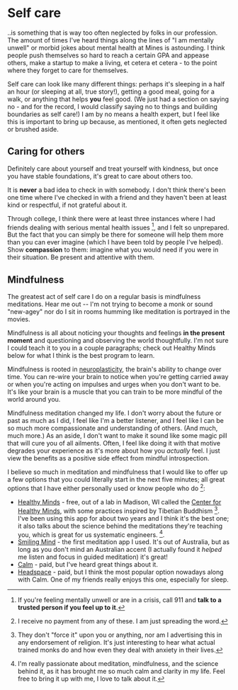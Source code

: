 # Self care

..is something that is way too often neglected by folks in our profession.
The amount of times I've heard things along the lines of "I am mentally unwell"
or morbid jokes about mental health at Mines is astounding. I think people push 
themselves so hard to reach a certain GPA and appease others, make a startup to
make a living, et cetera et cetera - to the point where they forget to care
for themselves.

Self care can look like many different things: perhaps it's sleeping in a half
an hour (or sleeping at all, true story!), getting a good meal, going for a walk,
or anything that helps **you** feel good. (We just had a section on saying no - and for the record, I would classify saying no to things and building boundaries as self care!)
I am by no means a health expert, but I feel like this is important to bring up because, as mentioned, it often gets neglected or brushed aside.

## Caring for others

Definitely care about yourself and treat yourself with kindness, but once you
have stable foundations, it's great to care about others too.

It is **never** a bad idea to check in with somebody. I don't think there's been
one time where I've checked in with a friend and they haven't been at least kind or
respectful, if not grateful about it.

Through college, I think there were at least three instances where I had friends 
dealing with serious mental health issues [^ref1], and I felt so unprepared. But
the fact that you can simply be there for someone will help them more than you
can ever imagine (which I have been told by people I've helped). Show **compassion**
to them: imagine what you would need if you were in their situation. Be present
and attentive with them.

## Mindfulness

The greatest act of self care I do on a regular basis is mindfulness meditations.
Hear me out -- I'm not trying to become a monk or sound "new-agey" nor do I sit in rooms humming
like meditation is portrayed in the movies.

Mindfulness is all about noticing your thoughts and feelings **in the present moment**
and questioning and observing the world thoughtfully. I'm not sure I could teach it to
you in a couple paragraphs; check out Healthy Minds below for what I think is the best
program to learn.

Mindfulness is rooted in [neuroplasticity](https://mcpress.mayoclinic.org/healthy-aging/the-power-of-neuroplasticity-how-your-brain-adapts-and-grows-as-you-age/), the brain's ability to 
change over time. You can re-wire your brain to notice when you're getting carried away or
when you're acting on impulses and urges when you don't want to be. It's like your brain
is a muscle that you can train to be more mindful of the world around you.

Mindfulness meditation changed my life. I don't worry about the future or past as much as
I did, I feel like I'm a better listener, and I feel like I can be so much more compassionate
and understanding of others. (And much, much more.) As an aside, I don't want to make it sound
like some magic pill that will cure you of all ailments. Often, I feel like doing it with that
motive degrades your experience as it's more about how you *actually* feel. I just view the
benefits as a positive side effect from mindful introspection.

I believe so much in meditation and mindfulness that I would like to offer up a few
options that you could literally start in the next five minutes; all great options that I have either personally used or know people who do [^ref4]:
- [Healthy Minds](https://www.portal.hminnovations.org/launch) - free, out of a lab
in Madison, WI called the [Center for Healthy Minds](https://centerhealthyminds.org), with
some practices inspired by Tibetian Buddhism [^ref2]. I've been using this app for about
two years and I think it's the best one; it also talks about the science behind the meditations
they're teaching you, which is great for us systematic engineers. [^ref3].
- [Smiling Mind](https://www.smilingmind.com.au/smiling-mind-app) - the first meditation app I used. It's out of Australia, but as long as you don't mind an Australian accent (I actually found it *helped* me listen and focus in guided meditation) it's great!
- [Calm](https://www.calm.com/ua-homepage-v2?pid=googleadwords_int&af_channel=googlesem&af_c_id=14668023573&af_adset_id=170649968373&af_ad_id=722102865780&af_siteid=g&af_sub_siteid=&af_keyword=kwd-316578326783&af_sub3=c&af_sub4=CjwKCAiApY-7BhBjEiwAQMrrEcGRuemNJ28f5vczrcs2GlbwG3K5QbFtMWoFD3yycZonA-NV206SvhoCi4IQAvD_BwE&utm_medium=paid&utm_source=googlesem&utm_campaign=14668023573&utm_content=ua-homepage-v2&utm_term=kwd-316578326783&gad_source=1&gbraid=0AAAAAC6g0qel-tdYLcxY6_Kw4py3P6WU1&gclid=CjwKCAiApY-7BhBjEiwAQMrrEcGRuemNJ28f5vczrcs2GlbwG3K5QbFtMWoFD3yycZonA-NV206SvhoCi4IQAvD_BwE) - paid, but I've heard great things about it.
- [Headspace](https://www.headspace.com/?gad_source=1&gbraid=0AAAAADLlnJ2GwRdgwFeJ_qsKgrlOENd8L&gclid=CjwKCAiApY-7BhBjEiwAQMrrEZBOVDLg7CbwMPeqHh2nzkYgNU8jh0TcmEMumlATH46iZBe93Pz1wxoC99QQAvD_BwE) - paid, but I think the most popular option nowadays along with Calm. One of my friends really enjoys this one, especially for sleep.


[^ref1]: If you're feeling mentally unwell or are in a crisis, call 911 and **talk
to a trusted person if you feel up to it**.

[^ref2]: They don't "force it" upon you or anything, nor am I advertising this in
any endorsement of religion. It's just interesting to hear what actual trained monks
do and how even they deal with anxiety in their lives.

[^ref3]: I'm really passionate about meditation, mindfulness, and the science behind it,
as it has brought me so much calm and clarity in my life. Feel free to bring it up with me,
I love to talk about it.

[^ref4]: I receive no payment from any of these. I am just spreading the word.
